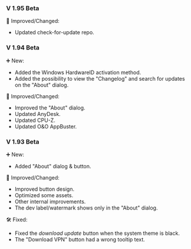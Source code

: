 ### V 1.95 Beta

🚀 Improved/Changed:
- Updated check-for-update repo.


### V 1.94 Beta

➕ New:
- Added the Windows HardwareID activation method.
- Added the possibility to view the "Changelog" and search for updates on the "About" dialog.

🚀 Improved/Changed:
- Improved the "About" dialog.
- Updated AnyDesk.
- Updated CPU-Z.
- Updated O&O AppBuster.


### V 1.93 Beta

➕ New:
- Added "About" dialog & button.

🚀 Improved/Changed:
- Improved button design.
- Optimized some assets.
- Other internal improvements.
- The dev label/watermark shows only in the "About" dialog.

🛠️ Fixed:
- Fixed the _download update_ button when the system theme is black.
- The "Download VPN" button had a wrong tooltip text.

